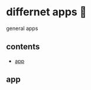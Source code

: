 <!-- omit in toc -->
# differnet apps 🥎

general apps

<!-- omit in toc -->
## contents

- [app](#app)

## app
